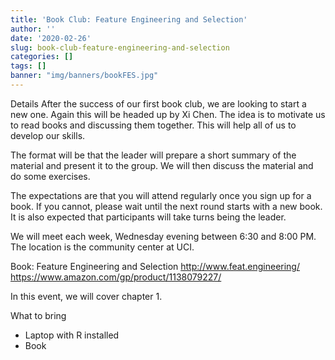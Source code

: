 ```yaml
---
title: 'Book Club: Feature Engineering and Selection'
author: ''
date: '2020-02-26'
slug: book-club-feature-engineering-and-selection
categories: []
tags: []
banner: "img/banners/bookFES.jpg"
---
```



Details
After the success of our first book club, we are looking to start a new one. Again this will be headed up by Xi Chen. The idea is to motivate us to read books and discussing them together. This will help all of us to develop our skills.

The format will be that the leader will prepare a short summary of the material and present it to the group. We will then discuss the material and do some exercises.

The expectations are that you will attend regularly once you sign up for a book. If you cannot, please wait until the next round starts with a new book. It is also expected that participants will take turns being the leader.

We will meet each week, Wednesday evening between 6:30 and 8:00 PM. The location is the community center at UCI.

Book: Feature Engineering and Selection
http://www.feat.engineering/
https://www.amazon.com/gp/product/1138079227/

In this event, we will cover chapter 1.

What to bring
* Laptop with R installed
* Book